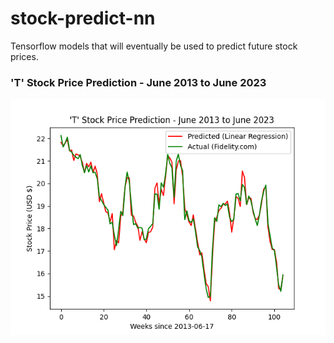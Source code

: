 # stock-predict-nn
Tensorflow models that will eventually be used to predict future stock prices.


### 'T' Stock Price Prediction - June 2013 to June 2023
![Figure_1.png](https://github.com/matthewlroy/stock-predict-nn/blob/main/Figure_1.png)